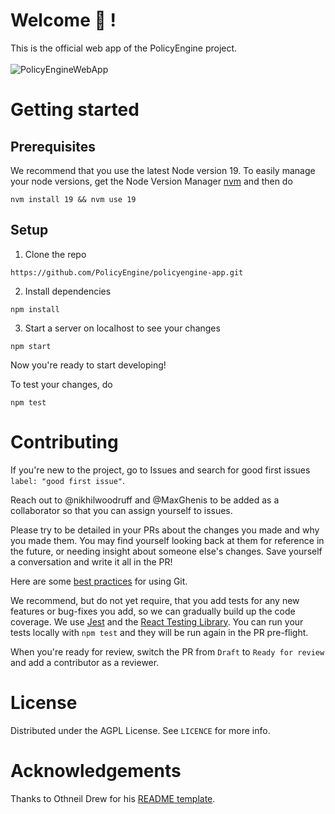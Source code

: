 # Welcome :wave: !
 
This is the official web app of the PolicyEngine project. <br/><br/>
![PolicyEngineWebApp](https://user-images.githubusercontent.com/117248915/221730075-b368a1df-d0d4-455c-8768-329e1eb9318e.png)

# Getting started

## Prerequisites

We recommend that you use the latest Node version 19. To easily manage your node versions, get the Node Version Manager [nvm](https://github.com/nvm-sh/nvm) and then do

```
nvm install 19 && nvm use 19
```

## Setup

1. Clone the repo

```
https://github.com/PolicyEngine/policyengine-app.git
```

2. Install dependencies

```
npm install
```

3. Start a server on localhost to see your changes

```
npm start
```

Now you're ready to start developing!

To test your changes, do

```
npm test
```

# Contributing

If you're new to the project, go to Issues and search for good first issues `label: "good first issue"`.

Reach out to @nikhilwoodruff and @MaxGhenis to be added as a collaborator so that you can assign yourself to issues.

Please try to be detailed in your PRs about the changes you made and why you made them. You may find yourself looking back at them for reference in the future, or needing insight about someone else's changes. Save yourself a conversation and write it all in the PR!

Here are some [best practices](https://deepsource.io/blog/git-best-practices/) for using Git.

We recommend, but do not yet require, that you add tests for any new features or bug-fixes you add, so we can gradually build up the code coverage. We use [Jest](https://jestjs.io/docs/tutorial-react) and the [React Testing Library](https://github.com/testing-library/react-testing-library). You can run your tests locally with `npm test` and they will be run again in the PR pre-flight.

When you're ready for review, switch the PR from `Draft` to `Ready for review` and add a contributor as a reviewer.

# License

Distributed under the AGPL License. See `LICENCE` for more info.

# Acknowledgements

Thanks to Othneil Drew for his [README template](https://github.com/othneildrew/Best-README-Template).
